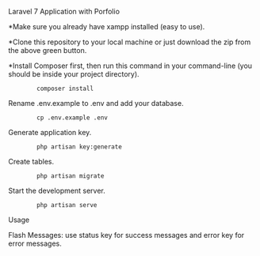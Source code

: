 Laravel 7 Application with Porfolio

  *Make sure you already have xampp installed (easy to use).

 *Clone this repository to your local machine or just download the zip from the above green button.

 *Install Composer first, then run this command in your command-line (you should be inside your project directory).

            composer install

Rename .env.example to .env and add your database.

            cp .env.example .env

Generate application key.

            php artisan key:generate

Create tables.

            php artisan migrate

Start the development server.

            php artisan serve
Usage

Flash Messages: use status key for success messages and error key for error messages.

